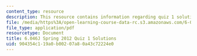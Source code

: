 ```yaml
---
content_type: resource
description: This resource contains information regarding quiz 1 solutions.
file: /media/https%3A/open-learning-course-data-rc.s3.amazonaws.com/6-046j-design-and-analysis-of-algorithms-spring-2012/904354c119a0b00207a80a43c72224e0_MIT6_046JS12_quiz1_sol.pdf
file_type: application/pdf
resourcetype: Document
title: 6.046J Spring 2012 Quiz 1 Solutions
uid: 904354c1-19a0-b002-07a8-0a43c72224e0
---
```

